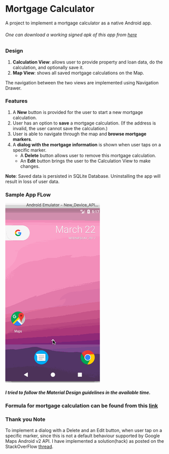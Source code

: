 # Mortgage Calculator
 A project to implement a mortgage calculator as a native Android app.
###### One can download a working signed apk of this app from [here](https://github.com/nilamdeka23/MortgageCalculator/blob/master/signed%20apk/mortgage_calculator.apk?raw=true)
 
### Design
1. **Calculation View**: allows user to provide property and loan data, do the calculation, and optionally save it.
2. **Map View**: shows all saved mortgage calculations on the Map.

 The navigation between the two views are implemented using Navigation Drawer.
 
### Features
1. A **New** button is provided for the user to start a new mortgage calculation. 
2. User has an option to **save** a mortgage calculation. (If the address is invalid, the user cannot save the calculation.)
3. User is able to navigate through the map and **browse mortgage markers**.
4. A **dialog with the mortgage information** is shown when user taps on a specific marker.
    *  A **Delete** button allows user to remove this mortgage calculation.
    *  An **Edit** button brings the user to the Calculation View to make changes.

 **Note**:  Saved data is persisted in SQLite Database. Uninstalling the app will result in loss of user data.
 
 ### Sample App FLow
![Alt Text](https://github.com/nilamdeka23/MortgageCalculator/blob/master/gif/Mortgage%20Calculator.gif)
##### I tried to follow the Material Design guidelines in the available time.
 
### Formula for mortgage calculation can be found from this [link](http://www.wikihow.com/Calculate-Mortgage-Payments)
 
### Thank you Note
To implement a dialog with a Delete and an Edit button, when user tap on a specific marker, since this is not a default behaviour supported by Google Maps Android v2 API. I have implemented a solution(hack) as posted on the StackOverFlow [thread](http://stackoverflow.com/questions/14123243/google-maps-android-api-v2-interactive-infowindow-like-in-original-android-go/15040761#15040761). 

